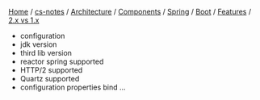 [Home](https://mengxianbin.github.io) /
[cs-notes](https://mengxianbin.github.io/cs-notes/site) /
[Architecture](https://mengxianbin.github.io/cs-notes/site/Architecture) /
[Components](https://mengxianbin.github.io/cs-notes/site/Architecture/Components) /
[Spring](https://mengxianbin.github.io/cs-notes/site/Architecture/Components/Spring) /
[Boot](https://mengxianbin.github.io/cs-notes/site/Architecture/Components/Spring/Boot) /
[Features](https://mengxianbin.github.io/cs-notes/site/Architecture/Components/Spring/Boot/Features) /
[2.x vs 1.x](https://mengxianbin.github.io/cs-notes/site/Architecture/Components/Spring/Boot/Features/2.x%20vs%201.x)

* configuration
* jdk version
* third lib version
* reactor spring supported
* HTTP/2 supported
* Quartz supported
* configuration properties bind
...
